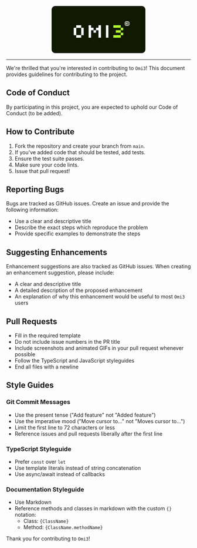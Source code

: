 <div align="center">
  <img src="./logo.svg" alt="Logo Omi3"/>
</div>

---
We're thrilled that you're interested in contributing to `Omi3`! This document provides guidelines for contributing to the project.

## Code of Conduct

By participating in this project, you are expected to uphold our Code of Conduct (to be added).

## How to Contribute

1. Fork the repository and create your branch from `main`.
2. If you've added code that should be tested, add tests.
3. Ensure the test suite passes.
4. Make sure your code lints.
5. Issue that pull request!

## Reporting Bugs

Bugs are tracked as GitHub issues. Create an issue and provide the following information:

- Use a clear and descriptive title
- Describe the exact steps which reproduce the problem
- Provide specific examples to demonstrate the steps

## Suggesting Enhancements

Enhancement suggestions are also tracked as GitHub issues. When creating an enhancement suggestion, please include:

- A clear and descriptive title
- A detailed description of the proposed enhancement
- An explanation of why this enhancement would be useful to most `Omi3` users

## Pull Requests

- Fill in the required template
- Do not include issue numbers in the PR title
- Include screenshots and animated GIFs in your pull request whenever possible
- Follow the TypeScript and JavaScript styleguides
- End all files with a newline

## Style Guides

### Git Commit Messages

- Use the present tense ("Add feature" not "Added feature")
- Use the imperative mood ("Move cursor to..." not "Moves cursor to...")
- Limit the first line to 72 characters or less
- Reference issues and pull requests liberally after the first line

### TypeScript Styleguide

- Prefer `const` over `let`
- Use template literals instead of string concatenation
- Use async/await instead of callbacks

### Documentation Styleguide

- Use Markdown
- Reference methods and classes in markdown with the custom `{}` notation:
  - Class: `{ClassName}`
  - Method: `{ClassName.methodName}`

Thank you for contributing to `Omi3`!
